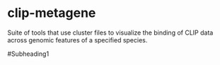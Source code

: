 # clip-metagene
Suite of tools that use cluster files to visualize the binding of CLIP data across genomic features of a specified species.

#Subheading1
